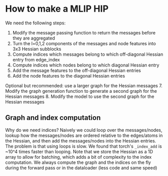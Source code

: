 # How to make a MLIP HIP

We need the following steps:
1. Modify the message passing function to return the messages before they are aggregated
2. Turn the l=0,1,2 components of the messages and node features into 3x3 Hessian subblocks
3. Compute indices which messages belong to which off-diagonal Hessian entry from edge_index
4. Compute indices which nodes belong to which diagonal Hessian entry 
5. Add the message features to the off-diagonal Hessian entries
6. Add the node features to the diagonal Hessian entries

Optional but recommended: use a larger graph for the Hessian messages
7. Modify the graph generation function to generate a second graph for the Hessian messages
8. Modify the model to use the second graph for the Hessian messages

## Graph and index computation
Why do we need indices?
Naively we could loop over the messages/nodes, lookup how the messages/nodes are ordered relative to the edges/atoms in the Hessian, and then add the messages/nodes into the Hessian entries.
The problem is that using loops is slow. We found that torch's `_index_add` is ~10^4 times faster than looping.
Note that we store the Hessian as a 1D array to allow for batching, which adds a bit of complexity to the index computation. 
We always compute the graph and the indices on the fly during the forward pass or in the dataloader (less code and same speed)

